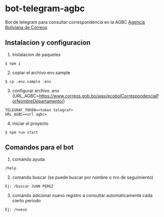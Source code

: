# bot-telegram-agbc
Bot de telegram para consultar correspondencia en la AGBC [Agencia Boliviana de Correos](https://www.correos.gob.bo/agbc/)

## Instalacion y configuracion

1. Instalacion de paquetes
```
$ npm i
```
2. copiar el archivo env.sample
```
$ cp .env.sample .env
```
3. configurar archivo .env (URL_AGBC=https://www.correos.gob.bo/ajax/ecobolCorrespondenciaPorNombreDepartamento/)
```
TELEGRAF_TOKEN=<token telegraf>
URL_AGBC=<url agbc>
```
4. iniciar el proyecto
```
$ npm run start
```

## Comandos para el bot
1. comando ayuda
```
/help
```
2. comando buscar (se puede buscar por nombre o nro de seguimiento)
```
Ej: /buscar JUAN PEREZ
```
3. comando adicionar nuevo registro a consultar automaticamente cada cierto periodo
```
Ej: /nuevo
```